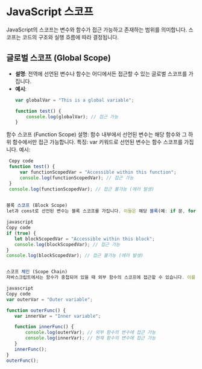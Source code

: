 # JavaScript 스코프

JavaScript의 스코프는 변수와 함수가 접근 가능하고 존재하는 범위를 의미합니다. 스코프는 코드의 구조와 실행 흐름에 따라 결정됩니다.

## 글로벌 스코프 (Global Scope)
- **설명**: 전역에 선언된 변수나 함수는 어디에서든 접근할 수 있는 글로벌 스코프를 가집니다.
- **예시**:
  ```javascript
  var globalVar = "This is a global variable";

  function test() {
      console.log(globalVar); // 접근 가능
  }


함수 스코프 (Function Scope)
설명: 함수 내부에서 선언된 변수는 해당 함수와 그 하위 함수에서만 접근 가능합니다.
특징: var 키워드로 선언된 변수는 함수 스코프를 가집니다.
예시:
 ```javascript
  Copy code
  function test() {
      var functionScopedVar = "Accessible within this function";
      console.log(functionScopedVar); // 접근 가능
  }
  console.log(functionScopedVar); // 접근 불가능 (에러 발생)

  
블록 스코프 (Block Scope)
let과 const로 선언된 변수는 블록 스코프를 가집니다. 이들은 해당 블록(예: if 문, for 문 등) 내에서만 접근 가능합니다.

javascript
Copy code
if (true) {
    let blockScopedVar = "Accessible within this block";
    console.log(blockScopedVar); // 접근 가능
}
console.log(blockScopedVar); // 접근 불가능 (에러 발생)


스코프 체인 (Scope Chain)
자바스크립트에서는 함수가 중첩되어 있을 때 외부 함수의 스코프에 접근할 수 있습니다. 이를 스코프 체인이라고 합니다.

javascript
Copy code
var outerVar = "Outer variable";

function outerFunc() {
    var innerVar = "Inner variable";

    function innerFunc() {
        console.log(outerVar); // 외부 함수의 변수에 접근 가능
        console.log(innerVar); // 현재 함수의 변수에 접근 가능
    }
    innerFunc();
}
outerFunc();
